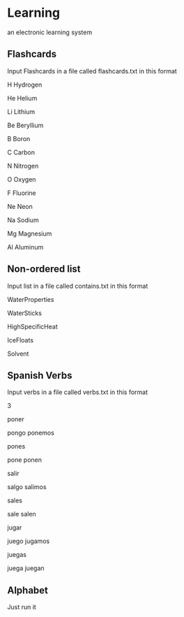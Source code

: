 # Learning
an electronic learning system

## Flashcards

Input Flashcards in a file called flashcards.txt in this format

H Hydrogen

He Helium

Li Lithium

Be Beryllium

B Boron

C Carbon

N Nitrogen

O Oxygen

F Fluorine

Ne Neon

Na Sodium

Mg Magnesium

Al Aluminum

## Non-ordered list

Input list in a file called contains.txt in this format

WaterProperties

WaterSticks

HighSpecificHeat

IceFloats

Solvent

## Spanish Verbs

Input verbs in a file called verbs.txt in this format

3

poner

pongo ponemos

pones

pone ponen


salir

salgo salimos

sales

sale salen


jugar

juego jugamos

juegas

juega juegan


## Alphabet

Just run it
